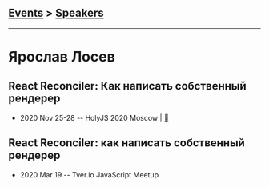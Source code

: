 ## [Events](../README.md) > [Speakers](../speakers.md)
---

# Ярослав Лосев

## React Reconciler: Как написать собственный рендерер
- 2020 Nov 25-28 -- HolyJS 2020 Moscow  | [:notebook:](https://downloads.ctfassets.net/nn534z2fqr9f/5i1JvIFGGCYJIHTNqxr5kO/c8364566e684ab5b0db665a9f022e9dd/slides__1_.pdf)  
## React Reconciler: как написать собственный рендерер
- 2020 Mar 19 -- Tver.io JavaScript Meetup    
